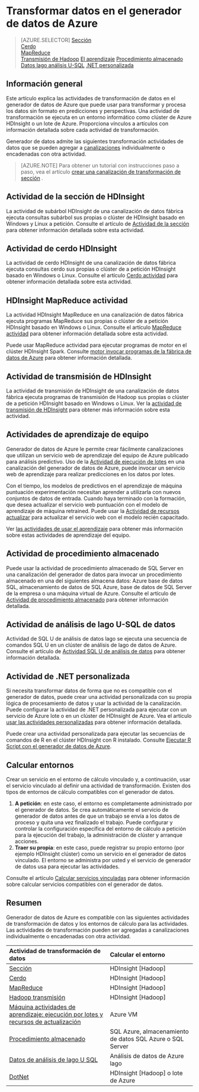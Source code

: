 <properties 
    pageTitle="Transformación de datos: Datos de proceso y transformar | Microsoft Azure" 
    description="Obtenga información sobre cómo transformar datos o datos de proceso de fábrica de datos de Azure con Hadoop, el aprendizaje o análisis de lago de datos de Azure." 
    keywords="transformación de datos, los datos de proceso, transformar datos, la actividad de transformación"
    services="data-factory" 
    documentationCenter="" 
    authors="sharonlo101" 
    manager="jhubbard" 
    editor="monicar"/>

<tags 
    ms.service="data-factory" 
    ms.workload="data-services" 
    ms.tgt_pltfrm="na" 
    ms.devlang="na" 
    ms.topic="article" 
    ms.date="09/23/2016" 
    ms.author="shlo"/>

# <a name="transform-data-in-azure-data-factory"></a>Transformar datos en el generador de datos de Azure
> [AZURE.SELECTOR]
[Sección](data-factory-hive-activity.md)  
[Cerdo](data-factory-pig-activity.md)  
[MapReduce](data-factory-map-reduce.md)  
[Transmisión de Hadoop](data-factory-hadoop-streaming-activity.md)
[El aprendizaje](data-factory-azure-ml-batch-execution-activity.md) 
[Procedimiento almacenado](data-factory-stored-proc-activity.md)
[Datos lago análisis U-SQL](data-factory-usql-activity.md)
[.NET personalizada](data-factory-use-custom-activities.md)
   

## <a name="overview"></a>Información general 
Este artículo explica las actividades de transformación de datos en el generador de datos de Azure que puede usar para transformar y procesa los datos sin formato en predicciones y perspectivas. Una actividad de transformación se ejecuta en un entorno informático como clúster de Azure HDInsight o un lote de Azure. Proporciona vínculos a artículos con información detallada sobre cada actividad de transformación.
 
Generador de datos admite las siguientes transformación actividades de datos que se pueden agregar a [canalizaciones](data-factory-create-pipelines.md) individualmente o encadenadas con otra actividad.

> [AZURE.NOTE] Para obtener un tutorial con instrucciones paso a paso, vea el artículo [crear una canalización de transformación de sección](data-factory-build-your-first-pipeline.md) .  

## <a name="hdinsight-hive-activity"></a>Actividad de la sección de HDInsight
La actividad de subárbol HDInsight de una canalización de datos fábrica ejecuta consultas subárbol sus propias o clúster de HDInsight basado en Windows y Linux a petición. Consulte el artículo de [Actividad de la sección](data-factory-hive-activity.md) para obtener información detallada sobre esta actividad. 

## <a name="hdinsight-pig-activity"></a>Actividad de cerdo HDInsight
La actividad de cerdo HDInsight de una canalización de datos fábrica ejecuta consultas cerdo sus propias o clúster de a petición HDInsight basado en Windows o Linux. Consulte el artículo [Cerdo actividad](data-factory-pig-activity.md) para obtener información detallada sobre esta actividad. 

## <a name="hdinsight-mapreduce-activity"></a>HDInsight MapReduce actividad
La actividad HDInsight MapReduce en una canalización de datos fábrica ejecuta programas MapReduce sus propias o clúster de a petición HDInsight basado en Windows o Linux. Consulte el artículo [MapReduce actividad](data-factory-map-reduce.md) para obtener información detallada sobre esta actividad.

Puede usar MapReduce actividad para ejecutar programas de motor en el clúster HDInsight Spark. Consulte [motor invocar programas de la fábrica de datos de Azure](data-factory-spark.md) para obtener información detallada.

## <a name="hdinsight-streaming-activity"></a>Actividad de transmisión de HDInsight
La actividad de transmisión de HDInsight de una canalización de datos fábrica ejecuta programas de transmisión de Hadoop sus propias o clúster de a petición HDInsight basado en Windows o Linux. Ver la [actividad de transmisión de HDInsight](data-factory-hadoop-streaming-activity.md) para obtener más información sobre esta actividad.

## <a name="machine-learning-activities"></a>Actividades de aprendizaje de equipo
Generador de datos de Azure le permite crear fácilmente canalizaciones que utilizan un servicio web de aprendizaje del equipo de Azure publicado para análisis predictivo. Uso de la [Actividad de ejecución de lotes](data-factory-azure-ml-batch-execution-activity.md#invoking-a-web-service-using-batch-execution-activity) en una canalización del generador de datos de Azure, puede invocar un servicio web de aprendizaje para realizar predicciones en los datos por lotes.

Con el tiempo, los modelos de predictivos en el aprendizaje de máquina puntuación experimentación necesitan aprender a utilizarla con nuevos conjuntos de datos de entrada. Cuando haya terminado con la formación, que desea actualizar el servicio web puntuación con el modelo de aprendizaje de máquina retrained. Puede usar la [Actividad de recursos actualizar](data-factory-azure-ml-batch-execution-activity.md#updating-models-using-update-resource-activity) para actualizar el servicio web con el modelo recién capacitado.  

Ver [las actividades de usar el aprendizaje](data-factory-azure-ml-batch-execution-activity.md) para obtener más información sobre estas actividades de aprendizaje del equipo. 

## <a name="stored-procedure-activity"></a>Actividad de procedimiento almacenado
Puede usar la actividad de procedimiento almacenado de SQL Server en una canalización del generador de datos para invocar un procedimiento almacenado en una del siguientes almacena datos: Azure base de datos SQL, almacenamiento de datos de SQL Azure, base de datos de SQL Server de la empresa o una máquina virtual de Azure. Consulte el artículo de [Actividad de procedimiento almacenado](data-factory-stored-proc-activity.md) para obtener información detallada.  

## <a name="data-lake-analytics-u-sql-activity"></a>Actividad de análisis de lago U-SQL de datos
Actividad de SQL U de análisis de datos lago se ejecuta una secuencia de comandos SQL U en un clúster de análisis de lago de datos de Azure. Consulte el artículo de [Actividad SQL U de análisis de datos](data-factory-usql-activity.md) para obtener información detallada. 

## <a name="net-custom-activity"></a>Actividad de .NET personalizada
Si necesita transformar datos de forma que no es compatible con el generador de datos, puede crear una actividad personalizada con su propia lógica de procesamiento de datos y usar la actividad de la canalización. Puede configurar la actividad de .NET personalizada para ejecutar con un servicio de Azure lote o en un clúster de HDInsight de Azure. Vea el artículo [usar las actividades personalizadas](data-factory-use-custom-activities.md) para obtener información detallada. 

Puede crear una actividad personalizada para ejecutar las secuencias de comandos de R en el clúster HDInsight con R instalado. Consulte [Ejecutar R Script con el generador de datos de Azure](https://github.com/Azure/Azure-DataFactory/tree/master/Samples/RunRScriptUsingADFSample). 

## <a name="compute-environments"></a>Calcular entornos
Crear un servicio en el entorno de cálculo vinculado y, a continuación, usar el servicio vinculado al definir una actividad de transformación. Existen dos tipos de entornos de cálculo compatibles con el generador de datos. 

1. **A petición**: en este caso, el entorno es completamente administrado por el generador de datos. Se crea automáticamente el servicio de generador de datos antes de que un trabajo se envía a los datos de proceso y quita una vez finalizado el trabajo. Puede configurar y controlar la configuración específica del entorno de cálculo a petición para la ejecución del trabajo, la administración de clúster y arranque acciones. 
2. **Traer su propia**: en este caso, puede registrar su propio entorno (por ejemplo HDInsight clúster) como un servicio en el generador de datos vinculado. El entorno se administra por usted y el servicio de generador de datos usa para ejecutar las actividades. 

Consulte el artículo [Calcular servicios vinculadas](data-factory-compute-linked-services.md) para obtener información sobre calcular servicios compatibles con el generador de datos. 


## <a name="summary"></a>Resumen
Generador de datos de Azure es compatible con las siguientes actividades de transformación de datos y los entornos de cálculo para las actividades. Las actividades de transformación pueden ser agregadas a canalizaciones individualmente o encadenadas con otra actividad.

Actividad de transformación de datos |  Calcular el entorno 
:----------------------- | :--------------------
[Sección](data-factory-hive-activity.md) | HDInsight [Hadoop] 
[Cerdo](data-factory-pig-activity.md) | HDInsight [Hadoop]  
[MapReduce](data-factory-map-reduce.md) | HDInsight [Hadoop]  
[Hadoop transmisión](data-factory-hadoop-streaming-activity.md) | HDInsight [Hadoop]
[Máquina actividades de aprendizaje: ejecución por lotes y recursos de actualización](data-factory-azure-ml-batch-execution-activity.md) | Azure VM 
[Procedimiento almacenado](data-factory-stored-proc-activity.md) | SQL Azure, almacenamiento de datos SQL Azure o SQL Server |
[Datos de análisis de lago U SQL](data-factory-usql-activity.md) | Análisis de datos de Azure lago 
[DotNet](data-factory-use-custom-activities.md) | HDInsight [Hadoop] o lote de Azure
   

